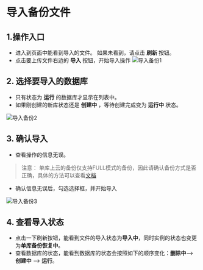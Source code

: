 # 导入备份文件
## 1.操作入口
- 进入到页面中能看到导入的文件。 如果未看到，请点击 **刷新** 按钮。
- 点击要上传文件右边的 **导入** 按钮，开始导入操作
![导入备份1](../../../../../image/RDS/Import-Backup-1.png)

## 2. 选择要导入的数据库
- 只有状态为 **运行** 的数据库才显示在列表中。
- 如果刚创建的新库状态还是 **创建中** ，等待创建完成变为 **运行中** 状态。

![导入备份2](../../../../../image/RDS/Import-Backup-2.png)

## 3. 确认导入
- 查看操作的信息无误。 
>注意： 单库上云的备份仅支持FULL模式的备份，因此请确认备份方式是否正确，具体的方法可以查看[文档](https://docs.jdcloud.com/cn/rds/backup-local-database)
- 确认信息无误后，勾选选择框，并开始导入

![导入备份3](../../../../../image/RDS/Import-Backup-3.png)
         
## 4. 查看导入状态
- 点击一下刷新按钮，能看到文件的导入状态为**导入中**，同时实例的状态也变更为**单库备份恢复中**。
- 查看数据库的状态，能看到数据库的状态会按照如下的顺序变化：**删除中**-->**创建中** --> **运行**。

